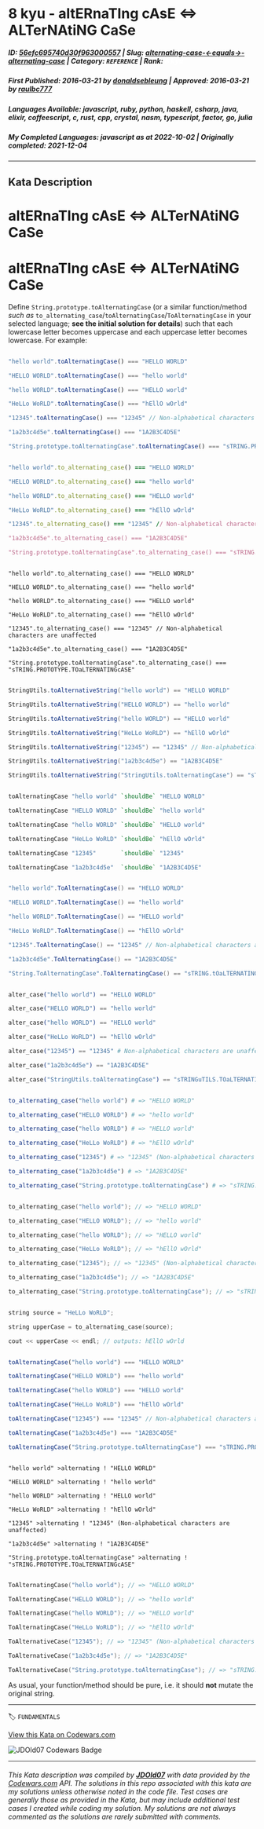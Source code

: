 # 8 kyu - altERnaTIng cAsE <=> ALTerNAtiNG CaSe

##### **ID**: [56efc695740d30f963000557](https://www.codewars.com/kata/56efc695740d30f963000557) | **Slug**: [alternating-case-<-equals->-alternating-case](https://www.codewars.com/kata/56efc695740d30f963000557) | **Category**: `REFERENCE` | **Rank**: <span style="color:white">8 kyu</span>

##### **First Published**: 2016-03-21 ***by*** [donaldsebleung](https://www.codewars.com/users/donaldsebleung) | **Approved**: 2016-03-21 ***by*** [raulbc777](https://www.codewars.com/users/raulbc777)

##### **Languages Available**: javascript, ruby, python, haskell, csharp, java, elixir, coffeescript, c, rust, cpp, crystal, nasm, typescript, factor, go, julia

##### **My Completed Languages**: javascript ***as at*** 2022-10-02 | **Originally completed**: 2021-12-04

---

## Kata Description


# altERnaTIng cAsE <=> ALTerNAtiNG CaSe



# altERnaTIng cAsE <=> ALTerNAtiNG CaSe



Define `String.prototype.toAlternatingCase` (or a similar function/method *such as* `to_alternating_case`/`toAlternatingCase`/`ToAlternatingCase` in your selected language; **see the initial solution for details**) such that each lowercase letter becomes uppercase and each uppercase letter becomes lowercase. For example:

```javascript

"hello world".toAlternatingCase() === "HELLO WORLD"

"HELLO WORLD".toAlternatingCase() === "hello world"

"hello WORLD".toAlternatingCase() === "HELLO world"

"HeLLo WoRLD".toAlternatingCase() === "hEllO wOrld"

"12345".toAlternatingCase() === "12345" // Non-alphabetical characters are unaffected

"1a2b3c4d5e".toAlternatingCase() === "1A2B3C4D5E"

"String.prototype.toAlternatingCase".toAlternatingCase() === "sTRING.PROTOTYPE.TOaLTERNATINGcASE"

```

```ruby

"hello world".to_alternating_case() === "HELLO WORLD"

"HELLO WORLD".to_alternating_case() === "hello world"

"hello WORLD".to_alternating_case() === "HELLO world"

"HeLLo WoRLD".to_alternating_case() === "hEllO wOrld"

"12345".to_alternating_case() === "12345" // Non-alphabetical characters are unaffected

"1a2b3c4d5e".to_alternating_case() === "1A2B3C4D5E"

"String.prototype.toAlternatingCase".to_alternating_case() === "sTRING.PROTOTYPE.TOaLTERNATINGcASE"

```

```crystal

"hello world".to_alternating_case() === "HELLO WORLD"

"HELLO WORLD".to_alternating_case() === "hello world"

"hello WORLD".to_alternating_case() === "HELLO world"

"HeLLo WoRLD".to_alternating_case() === "hEllO wOrld"

"12345".to_alternating_case() === "12345" // Non-alphabetical characters are unaffected

"1a2b3c4d5e".to_alternating_case() === "1A2B3C4D5E"

"String.prototype.toAlternatingCase".to_alternating_case() === "sTRING.PROTOTYPE.TOaLTERNATINGcASE"

```

```java

StringUtils.toAlternativeString("hello world") == "HELLO WORLD"

StringUtils.toAlternativeString("HELLO WORLD") == "hello world"

StringUtils.toAlternativeString("hello WORLD") == "HELLO world"

StringUtils.toAlternativeString("HeLLo WoRLD") == "hEllO wOrld"

StringUtils.toAlternativeString("12345") == "12345" // Non-alphabetical characters are unaffected

StringUtils.toAlternativeString("1a2b3c4d5e") == "1A2B3C4D5E"

StringUtils.toAlternativeString("StringUtils.toAlternatingCase") == "sTRINGuTILS.TOaLTERNATINGcASE"

```

``` haskell

toAlternatingCase "hello world" `shouldBe` "HELLO WORLD"

toAlternatingCase "HELLO WORLD" `shouldBe` "hello world"

toAlternatingCase "hello WORLD" `shouldBe` "HELLO world"

toAlternatingCase "HeLLo WoRLD" `shouldBe` "hEllO wOrld"

toAlternatingCase "12345"       `shouldBe` "12345"

toAlternatingCase "1a2b3c4d5e"  `shouldBe` "1A2B3C4D5E"

```

```csharp

"hello world".ToAlternatingCase() == "HELLO WORLD"

"HELLO WORLD".ToAlternatingCase() == "hello world"

"hello WORLD".ToAlternatingCase() == "HELLO world"

"HeLLo WoRLD".ToAlternatingCase() == "hEllO wOrld"

"12345".ToAlternatingCase() == "12345" // Non-alphabetical characters are unaffected

"1a2b3c4d5e".ToAlternatingCase() == "1A2B3C4D5E"

"String.ToAlternatingCase".ToAlternatingCase() == "sTRING.tOaLTERNATINGcASE"

```

```elixir

alter_case("hello world") == "HELLO WORLD"

alter_case("HELLO WORLD") == "hello world"

alter_case("hello WORLD") == "HELLO world"

alter_case("HeLLo WoRLD") == "hEllO wOrld"

alter_case("12345") == "12345" # Non-alphabetical characters are unaffected

alter_case("1a2b3c4d5e") == "1A2B3C4D5E"

alter_case("StringUtils.toAlternatingCase") == "sTRINGuTILS.TOaLTERNATINGcASE"

```

```julia

to_alternating_case("hello world") # => "HELLO WORLD"

to_alternating_case("HELLO WORLD") # => "hello world"

to_alternating_case("hello WORLD") # => "HELLO world"

to_alternating_case("HeLLo WoRLD") # => "hEllO wOrld"

to_alternating_case("12345") # => "12345" (Non-alphabetical characters are unaffected)

to_alternating_case("1a2b3c4d5e") # => "1A2B3C4D5E"

to_alternating_case("String.prototype.toAlternatingCase") # => "sTRING.PROTOTYPE.TOaLTERNATINGcASE"

```

```c

to_alternating_case("hello world"); // => "HELLO WORLD"

to_alternating_case("HELLO WORLD"); // => "hello world"

to_alternating_case("hello WORLD"); // => "HELLO world"

to_alternating_case("HeLLo WoRLD"); // => "hEllO wOrld"

to_alternating_case("12345"); // => "12345" (Non-alphabetical characters are unaffected)

to_alternating_case("1a2b3c4d5e"); // => "1A2B3C4D5E"

to_alternating_case("String.prototype.toAlternatingCase"); // => "sTRING.PROTOTYPE.TOaLTERNATINGcASE"

```

```C++

string source = "HeLLo WoRLD";

string upperCase = to_alternating_case(source);

cout << upperCase << endl; // outputs: hEllO wOrld

```

```typescript

toAlternatingCase("hello world") === "HELLO WORLD"

toAlternatingCase("HELLO WORLD") === "hello world"

toAlternatingCase("hello WORLD") === "HELLO world"

toAlternatingCase("HeLLo WoRLD") === "hEllO wOrld"

toAlternatingCase("12345") === "12345" // Non-alphabetical characters are unaffected

toAlternatingCase("1a2b3c4d5e") === "1A2B3C4D5E"

toAlternatingCase("String.prototype.toAlternatingCase") === "sTRING.PROTOTYPE.TOaLTERNATINGcASE"

```

```factor

"hello world" >alternating ! "HELLO WORLD"

"HELLO WORLD" >alternating ! "hello world"

"hello WORLD" >alternating ! "HELLO world"

"HeLLo WoRLD" >alternating ! "hEllO wOrld"

"12345" >alternating ! "12345" (Non-alphabetical characters are unaffected)

"1a2b3c4d5e" >alternating ! "1A2B3C4D5E"

"String.prototype.toAlternatingCase" >alternating ! "sTRING.PROTOTYPE.TOaLTERNATINGcASE"

```

```go

ToAlternatingCase("hello world"); // => "HELLO WORLD"

ToAlternatingCase("HELLO WORLD"); // => "hello world"

ToAlternatingCase("hello WORLD"); // => "HELLO world"

ToAlternatingCase("HeLLo WoRLD"); // => "hEllO wOrld"

ToAlternativeCase("12345"); // => "12345" (Non-alphabetical characters are unaffected)

ToAlternativeCase("1a2b3c4d5e"); // => "1A2B3C4D5E"

ToAlternativeCase("String.prototype.toAlternatingCase"); // => "sTRING.PROTOTYPE.TOaLTERNATINGcASE"

```



As usual, your function/method should be pure, i.e. it should **not** mutate the original string.



---


🏷 `FUNDAMENTALS`


[View this Kata on Codewars.com](https://www.codewars.com/kata/56efc695740d30f963000557)

![](https://www.codewars.com/users/jdold07/badges/large "JDOld07 Codewars Badge")

---

###### *This Kata description was compiled by [**JDOld07**](https://tpstech.dev) with data provided by the [Codewars.com](https://www.codewars.com) API.  The solutions in this repo associated with this kata are my solutions unless otherwise noted in the code file.  Test cases are generally those as provided in the Kata, but may include additional test cases I created while coding my solution.  My solutions are not always commented as the solutions are rarely submitted with comments.*
